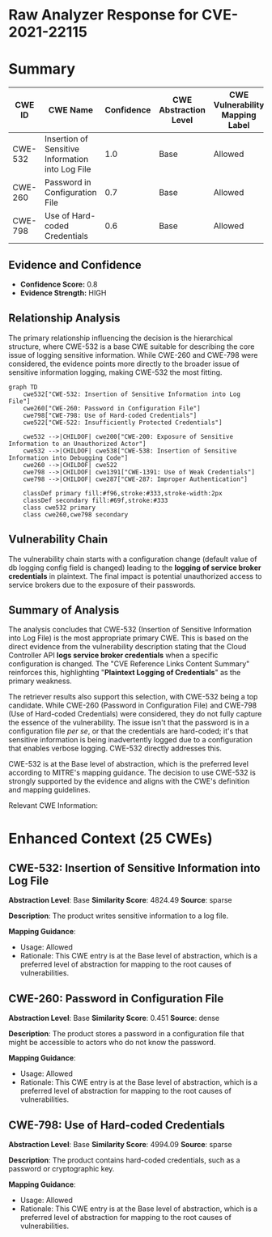 # Raw Analyzer Response for CVE-2021-22115

# Summary
| CWE ID | CWE Name | Confidence | CWE Abstraction Level | CWE Vulnerability Mapping Label | CWE-Vulnerability Mapping Notes |
|---|---|---|---|---|---|
| CWE-532 | Insertion of Sensitive Information into Log File | 1.0 | Base | Allowed | Primary CWE |
| CWE-260 | Password in Configuration File | 0.7 | Base | Allowed | Secondary Candidate |
| CWE-798 | Use of Hard-coded Credentials | 0.6 | Base | Allowed | Secondary Candidate |

## Evidence and Confidence

*   **Confidence Score:** 0.8
*   **Evidence Strength:** HIGH

## Relationship Analysis
The primary relationship influencing the decision is the hierarchical structure, where CWE-532 is a base CWE suitable for describing the core issue of logging sensitive information. While CWE-260 and CWE-798 were considered, the evidence points more directly to the broader issue of sensitive information logging, making CWE-532 the most fitting.

```mermaid
graph TD
    cwe532["CWE-532: Insertion of Sensitive Information into Log File"]
    cwe260["CWE-260: Password in Configuration File"]
    cwe798["CWE-798: Use of Hard-coded Credentials"]
    cwe522["CWE-522: Insufficiently Protected Credentials"]

    cwe532 -->|CHILDOF| cwe200["CWE-200: Exposure of Sensitive Information to an Unauthorized Actor"]
    cwe532 -->|CHILDOF| cwe538["CWE-538: Insertion of Sensitive Information into Debugging Code"]
    cwe260 -->|CHILDOF| cwe522
    cwe798 -->|CHILDOF| cwe1391["CWE-1391: Use of Weak Credentials"]
    cwe798 -->|CHILDOF| cwe287["CWE-287: Improper Authentication"]

    classDef primary fill:#f96,stroke:#333,stroke-width:2px
    classDef secondary fill:#69f,stroke:#333
    class cwe532 primary
    class cwe260,cwe798 secondary
```

## Vulnerability Chain
The vulnerability chain starts with a configuration change (default value of db logging config field is changed) leading to the **logging of service broker credentials** in plaintext. The final impact is potential unauthorized access to service brokers due to the exposure of their passwords.

## Summary of Analysis
The analysis concludes that CWE-532 (Insertion of Sensitive Information into Log File) is the most appropriate primary CWE. This is based on the direct evidence from the vulnerability description stating that the Cloud Controller API **logs service broker credentials** when a specific configuration is changed. The "CVE Reference Links Content Summary" reinforces this, highlighting "**Plaintext Logging of Credentials**" as the primary weakness.

The retriever results also support this selection, with CWE-532 being a top candidate. While CWE-260 (Password in Configuration File) and CWE-798 (Use of Hard-coded Credentials) were considered, they do not fully capture the essence of the vulnerability. The issue isn't that the password is in a configuration file *per se*, or that the credentials are hard-coded; it's that sensitive information is being inadvertently logged due to a configuration that enables verbose logging. CWE-532 directly addresses this.

CWE-532 is at the Base level of abstraction, which is the preferred level according to MITRE's mapping guidance. The decision to use CWE-532 is strongly supported by the evidence and aligns with the CWE's definition and mapping guidelines.

Relevant CWE Information:

# Enhanced Context (25 CWEs)

## CWE-532: Insertion of Sensitive Information into Log File
**Abstraction Level**: Base
**Similarity Score**: 4824.49
**Source**: sparse

**Description**:
The product writes sensitive information to a log file.

**Mapping Guidance**:
- Usage: Allowed
- Rationale: This CWE entry is at the Base level of abstraction, which is a preferred level of abstraction for mapping to the root causes of vulnerabilities.

## CWE-260: Password in Configuration File
**Abstraction Level**: Base
**Similarity Score**: 0.451
**Source**: dense

**Description**:
The product stores a password in a configuration file that might be accessible to actors who do not know the password.

**Mapping Guidance**:
- Usage: Allowed
- Rationale: This CWE entry is at the Base level of abstraction, which is a preferred level of abstraction for mapping to the root causes of vulnerabilities.

## CWE-798: Use of Hard-coded Credentials
**Abstraction Level**: Base
**Similarity Score**: 4994.09
**Source**: sparse

**Description**:
The product contains hard-coded credentials, such as a password or cryptographic key.

**Mapping Guidance**:
- Usage: Allowed
- Rationale: This CWE entry is at the Base level of abstraction, which is a preferred level of abstraction for mapping to the root causes of vulnerabilities.